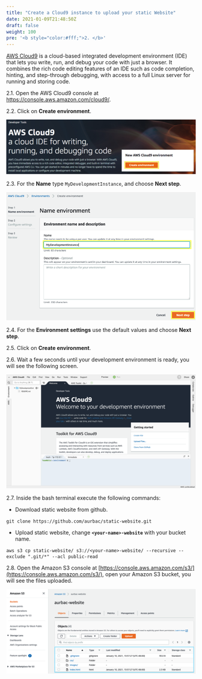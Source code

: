 ```yaml
---
title: "Create a Cloud9 instance to upload your static Website"
date: 2021-01-09T21:48:50Z
draft: false
weight: 100
pre: '<b style="color:#fff;">2. </b>'
---
```

[AWS Cloud9](https://aws.amazon.com/cloud9/) is a cloud-based integrated development environment (IDE) that lets you write, run, and debug your code with just a browser. It combines the rich code editing features of an IDE such as code completion, hinting, and step-through debugging, with access to a full Linux server for running and storing code.

2.1\. Open the AWS Cloud9 console at https://console.aws.amazon.com/cloud9/.

2.2\. Click on **Create environment**.

![Cloud9 Create environment](images/cloud9-create.png)

2.3\. For the **Name** type `MyDevelopmentInstance`, and choose **Next step**.

![Cloud9 name environment](images/cloud9-name.png)

2.4\. For the **Environment settings** use the default values and choose **Next step**.

2.5\. Click on **Create environment**.

2.6\. Wait a few seconds until your development environment is ready, you will see the following screen.

![Cloud9 Env](images/cloud9-env.png)

2.7\. Inside the bash terminal execute the following commands:

* Download static website from github.
```console
git clone https://github.com/aurbac/static-website.git
```
* Upload static website, change **`<your-name>-website`** with your bucket name.
```console
aws s3 cp static-website/ s3://<your-name>-website/ --recursive --exclude ".git/*" --acl public-read
```

2.8\. Open the Amazon S3 console at [https://console.aws.amazon.com/s3/](https://console.aws.amazon.com/s3/), open your Amazon S3 bucket, you will see the files uploaded.

![S3 Files](images/s3-files.png)
